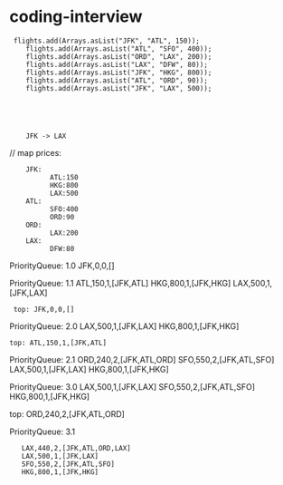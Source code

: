 # coding-interview
     flights.add(Arrays.asList("JFK", "ATL", 150));
        flights.add(Arrays.asList("ATL", "SFO", 400));
        flights.add(Arrays.asList("ORD", "LAX", 200));
        flights.add(Arrays.asList("LAX", "DFW", 80));
        flights.add(Arrays.asList("JFK", "HKG", 800));
        flights.add(Arrays.asList("ATL", "ORD", 90));
        flights.add(Arrays.asList("JFK", "LAX", 500));





        JFK -> LAX

// map prices:

        JFK: 
              ATL:150
              HKG:800
              LAX:500
        ATL:
              SFO:400
              ORD:90
        ORD:
              LAX:200
        LAX:
              DFW:80



PriorityQueue: 1.0
       JFK,0,0,[]

PriorityQueue: 1.1
       ATL,150,1,[JFK,ATL]
       HKG,800,1,[JFK,HKG]
       LAX,500,1,[JFK,LAX]

     top: JFK,0,0,[]


PriorityQueue: 2.0
       LAX,500,1,[JFK,LAX]
       HKG,800,1,[JFK,HKG]

    top: ATL,150,1,[JFK,ATL]

PriorityQueue: 2.1
       ORD,240,2,[JFK,ATL,ORD]
       SFO,550,2,[JFK,ATL,SFO] 
       LAX,500,1,[JFK,LAX]
       HKG,800,1,[JFK,HKG]

PriorityQueue: 3.0
       LAX,500,1,[JFK,LAX]
       SFO,550,2,[JFK,ATL,SFO]
       HKG,800,1,[JFK,HKG]

   top: ORD,240,2,[JFK,ATL,ORD]

PriorityQueue: 3.1

       LAX,440,2,[JFK,ATL,ORD,LAX]
       LAX,500,1,[JFK,LAX]
       SFO,550,2,[JFK,ATL,SFO]
       HKG,800,1,[JFK,HKG]
